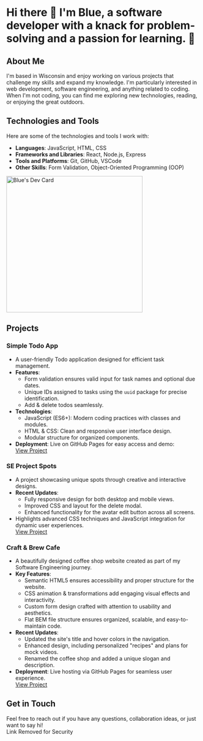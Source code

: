 # Hi there 👋 I'm Blue, a software developer with a knack for problem-solving and a passion for learning. 🌟

## About Me
I'm based in Wisconsin and enjoy working on various projects that challenge my skills and expand my knowledge. I'm particularly interested in web development, software engineering, and anything related to coding. When I'm not coding, you can find me exploring new technologies, reading, or enjoying the great outdoors.

## Technologies and Tools
Here are some of the technologies and tools I work with:
- **Languages**: JavaScript, HTML, CSS
- **Frameworks and Libraries**: React, Node.js, Express
- **Tools and Platforms**: Git, GitHub, VSCode
- **Other Skills**: Form Validation, Object-Oriented Programming (OOP)

 <a href="https://app.daily.dev/builtdifferentblue"><img src="https://api.daily.dev/devcards/v2/devcard.png" width="356" alt="Blue's Dev Card"/></a>

## Projects

### Simple Todo App
- A user-friendly Todo application designed for efficient task management.
- **Features**:
  - Form validation ensures valid input for task names and optional due dates.
  - Unique IDs assigned to tasks using the `uuid` package for precise identification.
  - Add & delete todos seamlessly.
- **Technologies**:
  - JavaScript (ES6+): Modern coding practices with classes and modules.
  - HTML & CSS: Clean and responsive user interface design.
  - Modular structure for organized components.
- **Deployment**: Live on GitHub Pages for easy access and demo:  
  [View Project](https://github.com/iiBamBlue/se_project_todo-app)

### SE Project Spots
- A project showcasing unique spots through creative and interactive designs.
- **Recent Updates**:
  - Fully responsive design for both desktop and mobile views.
  - Improved CSS and layout for the delete modal.
  - Enhanced functionality for the avatar edit button across all screens.
- Highlights advanced CSS techniques and JavaScript integration for dynamic user experiences.  
[View Project](https://github.com/iiBamBlue/se_project_spots)

### Craft & Brew Cafe
- A beautifully designed coffee shop website created as part of my Software Engineering journey.
- **Key Features**:
  - Semantic HTML5 ensures accessibility and proper structure for the website.
  - CSS animation & transformations add engaging visual effects and interactivity.
  - Custom form design crafted with attention to usability and aesthetics.
  - Flat BEM file structure ensures organized, scalable, and easy-to-maintain code.
- **Recent Updates**:
  - Updated the site's title and hover colors in the navigation.
  - Enhanced design, including personalized "recipes" and plans for mock videos.
  - Renamed the coffee shop and added a unique slogan and description.
- **Deployment**: Live hosting via GitHub Pages for seamless user experience.  
  [View Project](https://github.com/iiBamBlue/se_project_coffeeshop)

## Get in Touch
Feel free to reach out if you have any questions, collaboration ideas, or just want to say hi!  
Link Removed for Security
